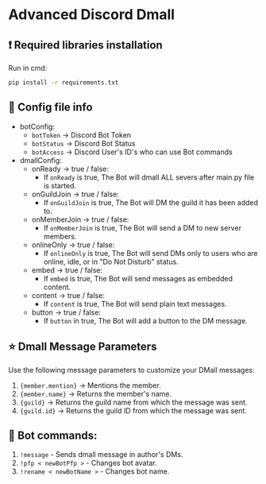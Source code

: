 # Advanced Discord Dmall

## ❗ Required libraries installation
Run in cmd:
```bash
pip install -r requirements.txt
```

## 📝 Config file info
- botConfig:
  - `botToken` -> Discord Bot Token
  - `botStatus` -> Discord Bot Status 
  - `botAccess` -> Discord User's ID's who can use Bot commands
- dmallConfig:
  - onReady -> true / false:
    - If `onReady` is true, The Bot will dmall ALL severs after main.py file is started.
  - onGuildJoin -> true / false:
    - If `onGuildJoin` is true, The Bot will DM the guild it has been added to.
  - onMemberJoin -> true / false:
    - If `onMemberJoin` is true, The Bot will send a DM to new server members.
  - onlineOnly -> true / false:
    - If `onlineOnly` is true, The Bot will send DMs only to users who are online, idle, or in "Do Not Disturb" status.
  - embed -> true / false:
    - If `embed` is true, The Bot will send messages as embedded content.
  - content -> true / false:
    - If `content` is true, The Bot will send plain text messages.
  - button -> true / false:
    - If `button` in true, The Bot will add a button to the DM message.

## ⭐ Dmall Message Parameters
Use the following message parameters to customize your DMall messages:

1. `{member.mention}` -> Mentions the member.
2. `{member.name}` -> Returns the member's name.
3. `{guild}` -> Returns the guild name from which the message was sent.
4. `{guild.id}` -> Returns the guild ID from which the message was sent.

## 🤖 Bot commands:
1. `!message` - Sends dmall message in author's DMs.
2. `!pfp < newBotPfp >` - Changes bot avatar.
3. `!rename < newBotName >` - Changes bot name. 
